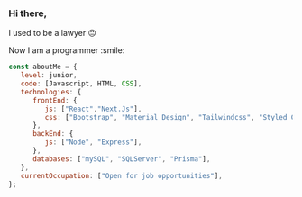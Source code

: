 ### Hi there,

  <p>I used to be a lawyer &#128528 </p>
  <p>Now I am a programmer :smile: </p>

```javascript
const aboutMe = {
   level: junior,
   code: [Javascript, HTML, CSS],
   technologies: {
      frontEnd: {
         js: ["React","Next.Js"],
         css: ["Bootstrap", "Material Design", "Tailwindcss", "Styled Components"]
      },
      backEnd: {
         js: ["Node", "Express"],
      },
      databases: ["mySQL", "SQLServer", "Prisma"],
   },
   currentOccupation: ["Open for job opportunities"],
};
```
